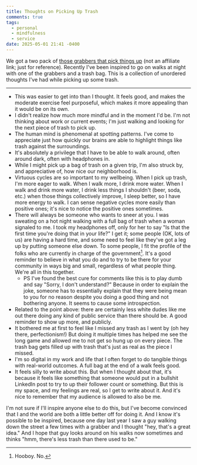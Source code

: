```yaml
---
title: Thoughts on Picking Up Trash
comments: true
tags:
  - personal
  - mindfulness
  - service
date: 2025-05-01 21:41 -0400
---
```

We got a two pack of [those grabbers that pick things up](https://www.amazon.com/dp/B0CSDHMN1Y) (not an affiliate link; just for reference). Recently I've been inspired to go on walks at night with one of the grabbers and a trash bag. 
This is a collection of unordered thoughts I've had while picking up some trash.
____

* This was easier to get into than I thought. It feels good, and makes the moderate exercise feel purposeful, which makes it more appealing than it would be on its own.
* I didn't realize how much more mindful and in the moment I'd be. I'm not thinking about work or current events; I'm just walking and looking for the next piece of trash to pick up.
* The human mind is phenomenal at spotting patterns. I've come to appreciate just how quickly our brains are able to highlight things like trash against the surroundings.
* It's absolutely a privilege that I have to be able to walk around, often around dark, often with headphones in.
* While I might pick up a bag of trash on a given trip, I'm also struck by, and appreciative of, how nice our neighborhood is.
* Virtuous cycles are so important to my wellbeing. When I pick up trash, I'm more eager to walk. When I walk more, I drink more water. When I walk and drink more water, I drink less things I shouldn't (beer, soda, etc.) when those things collectively improve, I sleep better, so I have more energy to walk. I can sense negative cycles more easily than positive ones; it's nice to notice the positive ones sometimes.
* There will always be someone who wants to sneer at you. I was sweating on a hot night walking with a full bag of trash when a woman signaled to me. I took my headphones off, only for her to say "Is that the first time you're doing that in your life?" I get it; some people (OK, lots of us) are having a hard time, and some need to feel like they've got a leg up by putting someone else down. To some people, I fit the profile of the folks who are currently in charge of the government[^1]. It's a good reminder to believe in what you do and to try to be there for your community in ways big and small, regardless of what people thing. We're all in this together.
  * PS I've found the best cure for comments like this is to play dumb and say "Sorry, I don't understand?" Because in order to explain the joke, someone has to essentially explain that they were being mean to you for no reason despite you doing a good thing and not bothering anyone. It seems to cause some introspection.
* Related to the point above: there are certainly less white dudes like me out there doing any kind of public service than there should be. A good reminder to show up more, and publicly.
* It bothered me at first to feel like I missed any trash as I went by (oh hey there, perfectionism!) But doing it multiple times has helped me see the long game and allowed me to not get so hung up on every piece. The trash bag gets filled up with trash that's just as real as the piece I missed.
* I'm so digital in my work and life that I often forget to do tangible things with real-world outcomes. A full bag at the end of a walk feels good.
* It feels silly to write about this. But when I thought about that, it's because it feels like something that someone would put in a bullshit LinkedIn post to try to up their follower count or something. But this is my space, and my feelings are real, so I get to write about it. And it's nice to remember that my audience is allowed to also be me.

I'm not sure if I'll inspire anyone else to do this, but I've become convinced that I and the world are both a little better off for doing it. And I know it's possible to be inspired, because one day last year I saw a guy walking down the street a few times with a grabber and I thought "hey, that's a great idea." And I hope that guy looks around on his walks now sometimes and thinks "hmm, there's less trash than there used to be."

[^1]: Hooboy. No.
